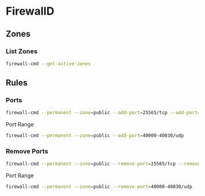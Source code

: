 # FirewallD

## Zones

### List Zones

```bash
firewall-cmd --get-active-zones
```

## Rules

### Ports

```bash
firewall-cmd --permanent --zone=public --add-port=25565/tcp --add-port=19132/udp
```

Port Range

```bash
firewall-cmd --permanent --zone=public --add-port=40000-40030/udp
```

### Remove Ports

```bash
firewall-cmd --permanent --zone=public --remove-port=25565/tcp --remove-port=19132/udp
```

Port Range

```bash
firewall-cmd --permanent --zone=public --remove-port=40000-40030/udp
```

